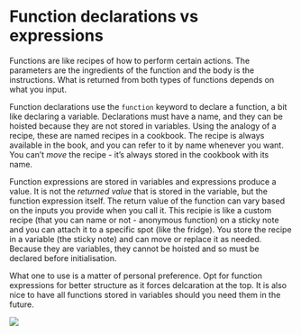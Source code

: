 # Function declarations vs expressions

Functions are like recipes of how to perform certain actions. The parameters are the ingredients of the function and the body is the instructions. What is returned from both types of functions depends on what you input.

<emphasis>Function declarations</emphasis> use the <code>function</code> keyword to declare a function, a bit like declaring a variable. Declarations must have a name, and they can be hoisted because they are not stored in variables. Using the analogy of a recipe, these are named recipes in a cookbook. The recipe is always available in the book, and you can refer to it by name whenever you want. You can’t <i>move</i> the recipe - it’s always stored in the cookbook with its name.

<emphasis>Function expressions</emphasis> are stored in variables and expressions produce a value. It is not the <i>returned value</i> that is stored in the variable, but the function <emphasis>expression</emphasis> itself. The return value of the function can vary based on the inputs you provide when you call it. This recipie is like a custom recipe (that you can name or not - anonymous function) on a sticky note and you can attach it to a specific spot (like the fridge). You store the recipe in a variable (the sticky note) and can move or replace it as needed. Because they are variables, they cannot be hoisted and so must be declared before initialisation.

What one to use is a matter of personal preference. Opt for function expressions for better structure as it forces delcaration at the top. It is also nice to have all functions stored in variables should you need them in the future.

![](/assets/dec-exp.png)
